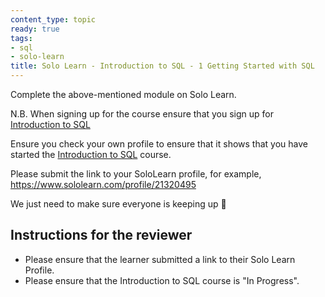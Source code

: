```yaml
---
content_type: topic
ready: true
tags:
- sql
- solo-learn
title: Solo Learn - Introduction to SQL - 1 Getting Started with SQL
---
```


Complete the above-mentioned module on Solo Learn.

N.B. When signing up for the course ensure that you sign up for [Introduction to SQL](https://www.sololearn.com/en/learn/courses/sql-introduction)

Ensure you check your own profile to ensure that it shows that you have started the [Introduction to SQL](https://www.sololearn.com/en/learn/courses/sql-introduction) course.

Please submit the link to your SoloLearn profile, for example, https://www.sololearn.com/profile/21320495

We just need to make sure everyone is keeping up 💚

## Instructions for the reviewer

- Please ensure that the learner submitted a link to their Solo Learn Profile.
- Please ensure that the Introduction to SQL course is "In Progress".